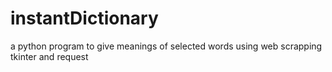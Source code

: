 # instantDictionary
a python program to give meanings of selected words using web scrapping tkinter and request
